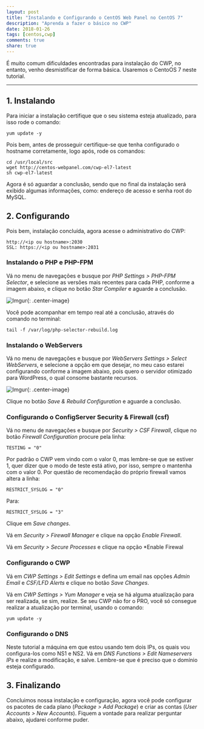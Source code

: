 ```yaml
---
layout: post
title: "Instalando e Configurando o CentOS Web Panel no CentOS 7"
description: "Aprenda a fazer o básico no CWP"
date: 2018-01-26
tags: [centos,cwp]
comments: true
share: true
---
```


É muito comum dificuldades encontradas para instalação do CWP, no entanto, venho desmistificar de forma básica. Usaremos o CentoOS 7 neste tutorial.

---

## 1. Instalando
Para iniciar a instalação certifique que o seu sistema esteja atualizado, para isso rode o comando:
```
yum update -y
```
Pois bem, antes de prosseguir certifique-se que tenha configurado o hostname corretamente, logo após, rode os comandos:
```
cd /usr/local/src
wget http://centos-webpanel.com/cwp-el7-latest
sh cwp-el7-latest
```
Agora é só aguardar a conclusão, sendo que no final da instalação será exibido algumas informações, como: endereço de acesso e senha root do MySQL.

## 2. Configurando
Pois bem, instalação concluída, agora acesse o administrativo do CWP:
```
http://<ip ou hostname>:2030
SSL: https://<ip ou hostname>:2031
```
### Instalando o PHP e PHP-FPM
Vá no menu de navegações e busque por *PHP Settings > PHP-FPM Selector*, e selecione as versões mais recentes para cada PHP, conforme a imagem abaixo, e clique no botão *Star Compiler* e aguarde a conclusão.

![Imgur](https://i.imgur.com/aK4NbsN.png){: .center-image}

Você pode acompanhar em tempo real até a conclusão, através do comando no terminal:
```
tail -f /var/log/php-selector-rebuild.log
```
### Instalando o WebServers
Vá no menu de navegações e busque por *WebServers Settings > Select WebServers*, e selecione a opção em que desejar, no meu caso estarei configurando conforme a imagem abaixo, pois quero o servidor otimizado para WordPress, o qual consome bastante recursos.

![Imgur](https://i.imgur.com/uD4gIGf.png){: .center-image}

Clique no botão *Save & Rebuild Configuration* e aguarde a conclusão.

### Configurando o ConfigServer Security & Firewall (csf)
Vá no menu de navegações e busque por *Security > CSF Firewall*, clique no botão *Firewall Configuration* procure pela linha:
```
TESTING = "0"
```
Por padrão o CWP vem vindo com o valor 0, mas lembre-se que se estiver 1, quer dizer que o modo de teste está ativo, por isso, sempre o mantenha com o valor 0.
Por questão de recomendação do próprio firewall vamos altera a linha:
```
RESTRICT_SYSLOG = "0"
```
Para:
```
RESTRICT_SYSLOG = "3"
```
Clique em *Save changes*.

Vá em *Security > Firewall Manager* e clique na opção *Enable Firewall*.

Vá em *Security > Secure Processes* e clique na opção *Enable Firewal

### Configurando o CWP
Vá em *CWP Settings > Edit Settings* e defina um email nas opções *Admin Email* e *CSF/LFD Alerts* e clique no botão *Save Changes*.

Vá em *CWP Settings > Yum Manager* e veja se há alguma atualização para ser realizada, se sim, realize. Se seu CWP não for o PRO, você só consegue realizar a atualização por terminal, usando o comando:
```
yum update -y
```

### Configurando o DNS
Neste tutorial a máquina em que estou usando tem dois IPs, os quais vou configura-los como NS1 e NS2.
Vá em *DNS Functions > Edit Nameservers IPs* e realize a modificação, e salve. 
Lembre-se que é preciso que o domínio esteja configurado.

## 3. Finalizando
Concluimos nossa instalação e configuração, agora você pode configurar os pacotes de cada plano (*Package > Add Package*) e criar as contas (*User Accounts > New Accounts*).
Fiquem a vontade para realizar perguntar abaixo, ajudarei conforme puder.
